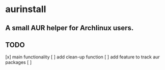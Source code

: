 # aurinstall
## A small AUR helper for Archlinux users.

## TODO

[x] main functionality
[ ] add clean-up function
[ ] add feature to track aur packages
[ ]